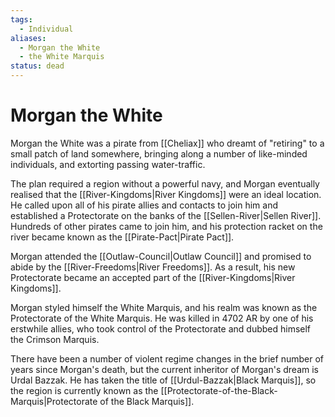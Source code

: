 ```yaml
---
tags:
  - Individual
aliases:
  - Morgan the White
  - the White Marquis
status: dead
---
```

# Morgan the White
Morgan the White was a pirate from [[Cheliax]] who dreamt of "retiring" to a small patch of land somewhere, bringing along a number of like-minded individuals, and extorting passing water-traffic.

The plan required a region without a powerful navy, and Morgan eventually realised that the [[River-Kingdoms|River Kingdoms]] were an ideal location. He called upon all of his pirate allies and contacts to join him and established a Protectorate on the banks of the [[Sellen-River|Sellen River]]. Hundreds of other pirates came to join him, and his protection racket on the river became known as the [[Pirate-Pact|Pirate Pact]].

Morgan attended the [[Outlaw-Council|Outlaw Council]] and promised to abide by the [[River-Freedoms|River Freedoms]]. As a result, his new Protectorate became an accepted part of the [[River-Kingdoms|River Kingdoms]].

Morgan styled himself the White Marquis, and his realm was known as the Protectorate of the White Marquis. He was killed in 4702 AR by one of his erstwhile allies, who took control of the Protectorate and dubbed himself the Crimson Marquis.

There have been a number of violent regime changes in the brief number of years since Morgan's death, but the current inheritor of Morgan's dream is Urdal Bazzak. He has taken the title of [[Urdul-Bazzak|Black Marquis]], so the region is currently known as the [[Protectorate-of-the-Black-Marquis|Protectorate of the Black Marquis]].